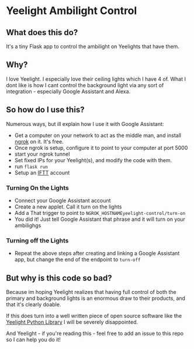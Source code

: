 # Yeelight Ambilight Control

## What does this do?
It's a tiny Flask app to control the ambilight on Yeelights that have them.

## Why?
I love Yeelight. I especially love their ceiling lights which I have 4 of. What I dont like is how I cant control the background light via any sort of integration - especially Google Assistant and Alexa.

## So how do I use this?
Numerous ways, but ill explain how I use it with Google Assistant:
* Get a computer on your network to act as the middle man, and install [ngrok](https://ngrok.com/) on it. It's free.
* Once ngrok is setup, configure it to point to your computer at port 5000
* start your ngrok tunnel
* Set fixed IPs for your Yeelight(s), and modify the code with them.
* run `flask run`
* Setup an [IFTT](https://ifttt.com/google_assistant) account

### Turning On the Lights
* Connect your Google Assistant account
* Create a new applet. Call it turn on the lights
* Add a That trigger to point to `NGROK_HOSTNAMEyeelight-control/turn-on`
* You did it! Just tell Google Assistant that phrase and it will turn on your ambilighgs

### Turning off the Lights
* Repeat the above steps after creating and linking a Google Assistant app, but change the end of the endpoint to `turn-off`

## But why is this code so bad?
Because im hoping Yeelight realizes that having full control of both the primary and background lights is an enormous draw to their products, and that it's clearly doable.

If this does turn into a well written piece of open source software like the [Yeelight Python Library](https://yeelight.readthedocs.io/en/latest/) I will be severely disappointed.

And Yeelight - if you're reading this - feel free to add an issue to this repo so I can help you do it!
